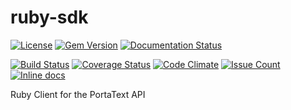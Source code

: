 # ruby-sdk
[![License](https://poser.pugx.org/portatext/ruby-sdk/license)](https://packagist.org/packages/portatext/ruby-sdk)
[![Gem Version](https://badge.fury.io/rb/portatext_sdk.svg)](https://badge.fury.io/rb/portatext_sdk)
[![Documentation Status](https://readthedocs.org/projects/portatext-ruby-sdk/badge/?version=latest)](http://portatext-ruby-sdk.readthedocs.org/en/latest/?badge=latest)

[![Build Status](https://travis-ci.org/PortaText/ruby-sdk.svg)](https://travis-ci.org/PortaText/ruby-sdk)
[![Coverage Status](https://coveralls.io/repos/PortaText/ruby-sdk/badge.svg?branch=master&service=github)](https://coveralls.io/github/PortaText/ruby-sdk?branch=master)
[![Code Climate](https://codeclimate.com/github/PortaText/ruby-sdk/badges/gpa.svg)](https://codeclimate.com/github/PortaText/ruby-sdk)
[![Issue Count](https://codeclimate.com/github/PortaText/ruby-sdk/badges/issue_count.svg)](https://codeclimate.com/github/PortaText/ruby-sdk)
[![Inline docs](http://inch-ci.org/github/portatext/ruby-sdk.svg?branch=master)](http://inch-ci.org/github/portatext/ruby-sdk)

Ruby Client for the PortaText API
